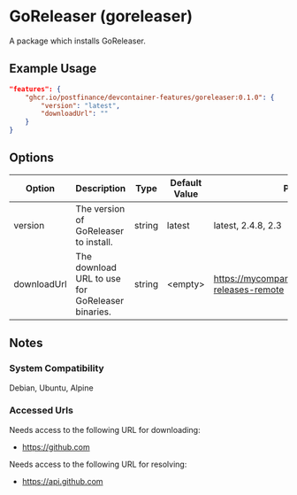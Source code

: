 # GoReleaser (goreleaser)

A package which installs GoReleaser.

## Example Usage

```json
"features": {
    "ghcr.io/postfinance/devcontainer-features/goreleaser:0.1.0": {
        "version": "latest",
        "downloadUrl": ""
    }
}
```

## Options

| Option | Description | Type | Default Value | Proposals |
|-----|-----|-----|-----|-----|
| version | The version of GoReleaser to install. | string | latest | latest, 2.4.8, 2.3 |
| downloadUrl | The download URL to use for GoReleaser binaries. | string | &lt;empty&gt; | https://mycompany.com/artifactory/github-releases-remote |

## Notes

### System Compatibility

Debian, Ubuntu, Alpine

### Accessed Urls

Needs access to the following URL for downloading:
* https://github.com

Needs access to the following URL for resolving:
* https://api.github.com
